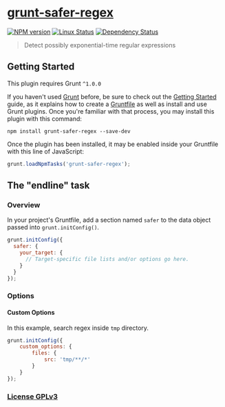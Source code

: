 # [grunt-safer-regex](https://github.com/hex7c0/grunt-safer-regex)

[![NPM version](https://img.shields.io/npm/v/grunt-safer-regex.svg)](https://www.npmjs.com/package/grunt-safer-regex)
[![Linux Status](https://img.shields.io/travis/hex7c0/grunt-safer-regex.svg?label=linux)](https://travis-ci.org/hex7c0/grunt-safer-regex)
[![Dependency Status](https://img.shields.io/david/hex7c0/grunt-safer-regex.svg)](https://david-dm.org/hex7c0/grunt-safer-regex)

> Detect possibly exponential-time regular expressions

## Getting Started
This plugin requires Grunt `^1.0.0`

If you haven't used [Grunt](http://gruntjs.com/) before, be sure to check out the [Getting Started](http://gruntjs.com/getting-started) guide, as it explains how to create a [Gruntfile](http://gruntjs.com/sample-gruntfile) as well as install and use Grunt plugins. Once you're familiar with that process, you may install this plugin with this command:

```shell
npm install grunt-safer-regex --save-dev
```

Once the plugin has been installed, it may be enabled inside your Gruntfile with this line of JavaScript:

```js
grunt.loadNpmTasks('grunt-safer-regex');
```

## The "endline" task

### Overview
In your project's Gruntfile, add a section named `safer` to the data object passed into `grunt.initConfig()`.

```js
grunt.initConfig({
  safer: {
    your_target: {
      // Target-specific file lists and/or options go here.
    }
  }
});
```

### Options

#### Custom Options
In this example, search regex inside `tmp` directory.

```js
grunt.initConfig({
    custom_options: {
        files: {
            src: 'tmp/**/*'
        }
    }
});
```

### [License GPLv3](LICENSE)
